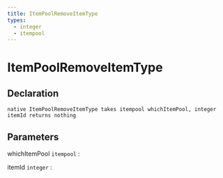 ```yaml
---
title: ItemPoolRemoveItemType
types:
  - integer
  - itempool
---
```


# ItemPoolRemoveItemType

## Declaration

```jass
native ItemPoolRemoveItemType takes itempool whichItemPool, integer itemId returns nothing
```

## Parameters
whichItemPool `itempool`
: 

itemId `integer`
: 
